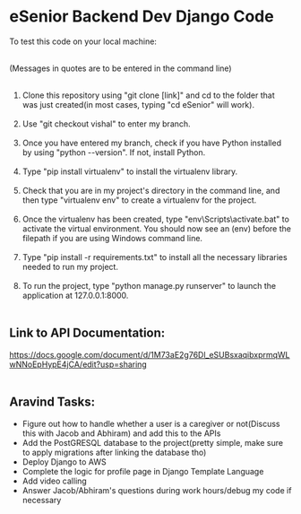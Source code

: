 # eSenior Backend Dev Django Code

To test this code on your local machine: <br> <br>

(Messages in quotes are to be entered in the command line) <br> <br>

1. Clone this repository using "git clone [link]" and cd to the folder that was just created(in most cases, typing "cd eSenior" will work). <br> <br> 
2. Use "git checkout vishal" to enter my branch. <br> <br>
2. Once you have entered my branch, check if you have Python installed by using "python --version". If not, install Python. <br> <br>
3. Type "pip install virtualenv" to install the virtualenv library. <br> <br>
4. Check that you are in my project's directory in the command line, and then type "virtualenv env" to create a virtualenv for the project. <br> <br>
5. Once the virtualenv has been created, type "env\Scripts\activate.bat" to activate the virtual environment. You should now see an (env) before the
filepath if you are using Windows command line. <br> <br>
6. Type "pip install -r requirements.txt" to install all the necessary libraries needed to run my project. <br> <br>
7. To run the project, type "python manage.py runserver" to launch the application at 127.0.0.1:8000. <br> <br>

<h2>Link to API Documentation: </h2>

https://docs.google.com/document/d/1M73aE2g76Dl_eSUBsxaqibxprmqWLwNNoEpHypE4jCA/edit?usp=sharing<br> <br>

<h2>Aravind Tasks:</h2>

<ul>

<li>Figure out how to handle whether a user is a caregiver or not(Discuss this with Jacob and Abhiram) and add this to the APIs</li>
<li>Add the PostGRESQL database to the project(pretty simple, make sure to apply migrations after linking the database tho)</li>
<li>Deploy Django to AWS</li>
<li>Complete the logic for profile page in Django Template Language</li>
<li>Add video calling</li>
<li>Answer Jacob/Abhiram's questions during work hours/debug my code if necessary</li>

 
 </ul>
